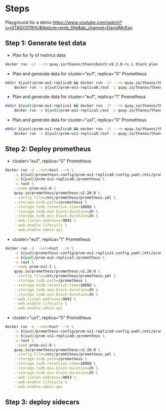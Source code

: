 # Steps

Playground for a demo <https://www.youtube.com/watch?v=j4TAGO019HU&feature=emb_title&ab_channel=DavidMcKay>

## Step 1: Generate test data

- Plan for 1y of metrics data

```bash
docker run -it --rm quay.io/thanos/thanosbench:v0.2.0-rc.1 block plan -p continuous-365d-tiny --max-time=6h > $(pwd)/block-spec.yaml
```

- Plan and generate data for cluster="eu1", replica="0" Prometheus

```bash
mkdir $(pwd)/prom-eu1-replica0 && docker run -it --rm quay.io/thanos/thanosbench:v0.2.0-rc.1 block plan -p continuous-365d-tiny --labels 'cluster="eu1"' --max-time=6h | \
    docker run -v $(pwd)/prom-eu1-replica0:/out -i quay.io/thanos/thanosbench:v0.2.0-rc.1 block gen --output.dir /out
```

- Plan and generate data for cluster="eu1", replica="1" Prometheus

```bash
mkdir $(pwd)/prom-eu1-replica1 && docker run -it --rm quay.io/thanos/thanosbench:v0.2.0-rc.1 block plan -p continuous-365d-tiny --labels 'cluster="eu1"' --max-time=6h | \
    docker run -v $(pwd)/prom-eu1-replica1:/out -i quay.io/thanos/thanosbench:v0.2.0-rc.1 block gen --output.dir /out
```

- Plan and generate data for cluster="us1", replica="0" Prometheus

```bash
mkdir $(pwd)/prom-us1-replica0 && docker run -it --rm quay.io/thanos/thanosbench:v0.2.0-rc.1 block plan -p continuous-365d-tiny --labels 'cluster="us1"' --max-time=6h | \
    docker run -v $(pwd)/prom-us1-replica0:/out -i quay.io/thanos/thanosbench:v0.2.0-rc.1 block gen --output.dir /out
```

## Step 2: Deploy prometheus

- cluster="eu1", replica="0" Prometheus

```bash
docker run -d --net=host --rm \
    -v $(pwd)/prometheus-config/prom-eu1-replica0-config.yaml:/etc/prometheus/prometheus.yml \
    -v $(pwd)/prom-eu1-replica0:/prometheus \
    -u root \
    --name prom-eu1-0 \
    quay.io/prometheus/prometheus:v2.20.0 \
    --config.file=/etc/prometheus/prometheus.yml \
    --storage.tsdb.path=/prometheus \
    --storage.tsdb.retention.time=1000d \
    --storage.tsdb.max-block-duration=2h \
    --storage.tsdb.min-block-duration=2h \
    --web.listen-address=:9091 \
    --web.enable-lifecycle \
    --web.enable-admin-api
```

- cluster="eu1", replica="1" Prometheus

```bash
docker run -d --net=host --rm \
    -v $(pwd)/prometheus-config/prom-eu1-replica1-config.yaml:/etc/prometheus/prometheus.yml \
    -v $(pwd)/prom-eu1-replica1:/prometheus \
    -u root \
    --name prom-eu1-1 \
    quay.io/prometheus/prometheus:v2.20.0 \
    --config.file=/etc/prometheus/prometheus.yml \
    --storage.tsdb.path=/prometheus \
    --storage.tsdb.retention.time=1000d \
    --storage.tsdb.max-block-duration=2h \
    --storage.tsdb.min-block-duration=2h \
    --web.listen-address=:9092 \
    --web.enable-lifecycle \
    --web.enable-admin-api
```

- cluster="us1", replica="0" Prometheus

```bash
docker run -d --net=host --rm \
    -v $(pwd)/prometheus-config/prom-us1-replica0-config.yaml:/etc/prometheus/prometheus.yml \
    -v $(pwd)/prom-us1-replica0:/prometheus \
    -u root \
    --name prom-us1-0 \
    quay.io/prometheus/prometheus:v2.20.0 \
    --config.file=/etc/prometheus/prometheus.yml \
    --storage.tsdb.path=/prometheus \
    --storage.tsdb.retention.time=1000d \
    --storage.tsdb.max-block-duration=2h \
    --storage.tsdb.min-block-duration=2h \
    --web.listen-address=:9093 \
    --web.enable-lifecycle \
    --web.enable-admin-api
```

## Step 3: deploy sidecars


